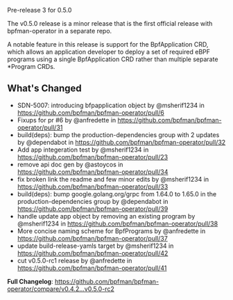 Pre-release 3 for 0.5.0

The v0.5.0 release is a minor release that is the first official release with bpfman-operator in a separate repo.

A notable feature in this release is support for the BpfApplication CRD, which allows an application developer to deploy a set of required eBPF programs using a single BpfApplication CRD rather than multiple separate *Program CRDs.

## What's Changed
* SDN-5007: introducing bfpapplication object by @msherif1234 in https://github.com/bpfman/bpfman-operator/pull/6
* Fixups for pr #6 by @anfredette in https://github.com/bpfman/bpfman-operator/pull/31
* build(deps): bump the production-dependencies group with 2 updates by @dependabot in https://github.com/bpfman/bpfman-operator/pull/32
* Add app integeration test by @msherif1234 in https://github.com/bpfman/bpfman-operator/pull/23
* remove api doc gen by @astoycos in https://github.com/bpfman/bpfman-operator/pull/34
* fix broken link the readme and few minor edits by @msherif1234 in https://github.com/bpfman/bpfman-operator/pull/33
* build(deps): bump google.golang.org/grpc from 1.64.0 to 1.65.0 in the production-dependencies group by @dependabot in https://github.com/bpfman/bpfman-operator/pull/39
* handle update app object by removing an existing program by @msherif1234 in https://github.com/bpfman/bpfman-operator/pull/38
* More concise naming scheme for BpfPrograms by @anfredette in https://github.com/bpfman/bpfman-operator/pull/37
* update build-release-yamls target by @msherif1234 in https://github.com/bpfman/bpfman-operator/pull/42
* cut v0.5.0-rc1 release by @anfredette in https://github.com/bpfman/bpfman-operator/pull/41

**Full Changelog**: https://github.com/bpfman/bpfman-operator/compare/v0.4.2...v0.5.0-rc2